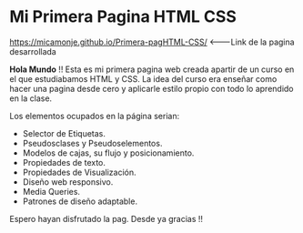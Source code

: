 ﻿# Mi Primera Pagina HTML CSS

https://micamonje.github.io/Primera-pagHTML-CSS/  <---Link de la pagina desarrollada

**Hola Mundo** !! 
Esta es mi primera pagina web creada apartir de un curso en el que 
estudiabamos HTML y CSS. La idea del curso era enseñar como hacer una 
pagina desde cero y aplicarle estilo propio con todo lo aprendido en
la clase.

Los elementos ocupados en la página serian:

- Selector de Etiquetas.
- Pseudosclases y Pseudoselementos.
- Modelos de cajas, su flujo y posicionamiento.
- Propiedades de texto.
- Propiedades de Visualización.
- Diseño web responsivo.
- Media Queries.
- Patrones de diseño adaptable.


Espero hayan disfrutado la pag. Desde ya gracias !!

